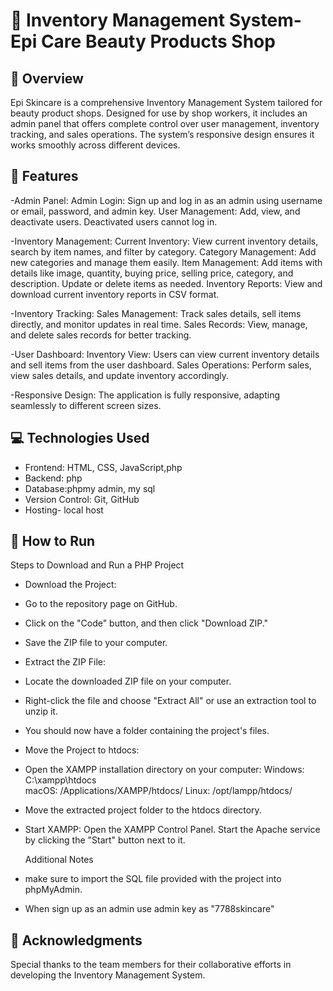 # 💄 Inventory Management System-Epi Care Beauty Products Shop

## 📝 Overview

Epi Skincare is a comprehensive Inventory Management System tailored for beauty product shops. Designed for use by shop workers, it includes an admin panel that offers complete control over user management, inventory tracking, and sales operations. The system’s responsive design ensures it works smoothly across different devices.

## 🚀 Features

-Admin Panel:
 Admin Login: Sign up and log in as an admin using username or email, password, and admin key.
 User Management: Add, view, and deactivate users. Deactivated users cannot log in.

-Inventory Management:
 Current Inventory: View current inventory details, search by item names, and filter by category.
 Category Management: Add new categories and manage them easily.
 Item Management: Add items with details like image, quantity, buying price, selling price, category, and description. Update or delete items as needed.
 Inventory Reports: View and download current inventory reports in CSV format.

-Inventory Tracking:
 Sales Management: Track sales details, sell items directly, and monitor updates in real time.
 Sales Records: View, manage, and delete sales records for better tracking.

-User Dashboard:
 Inventory View: Users can view current inventory details and sell items from the user dashboard.
 Sales Operations: Perform sales, view sales details, and update inventory accordingly.

-Responsive Design:
 The application is fully responsive, adapting seamlessly to different screen sizes.

## 💻 Technologies Used

- Frontend: HTML, CSS, JavaScript,php
- Backend: php
- Database:phpmy admin, my sql
- Version Control: Git, GitHub
- Hosting- local host

 ## 🤝 How to Run

Steps to Download and Run a PHP Project
 - Download the Project:

 - Go to the repository page on GitHub.
 - Click on the "Code" button, and then click "Download ZIP."
 - Save the ZIP file to your computer.
 - Extract the ZIP File:

 - Locate the downloaded ZIP file on your computer.
 - Right-click the file and choose "Extract All" or use an extraction tool to unzip it.
 - You should now have a folder containing the project's files.
 - Move the Project to htdocs:

 - Open the XAMPP installation directory on your computer:
        Windows: C:\xampp\htdocs\
        macOS: /Applications/XAMPP/htdocs/
        Linux: /opt/lampp/htdocs/
 - Move the extracted project folder to the htdocs directory.
 - Start XAMPP:
        Open the XAMPP Control Panel.
        Start the Apache service by clicking the "Start" button next to it.

   Additional Notes
 - make sure to import the SQL file provided with the project into phpMyAdmin.
 - When sign up as an admin use admin key as "7788skincare"

## 🙏 Acknowledgments

Special thanks to the team members for their collaborative efforts in developing the Inventory Management System.


 

